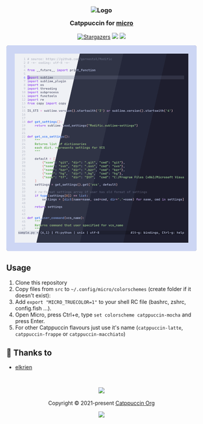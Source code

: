 <h3 align="center">
	<img src="https://raw.githubusercontent.com/catppuccin/catppuccin/dev/assets/logos/exports/1544x1544_circle.png" width="100" alt="Logo"/><br/>
	<img src="https://raw.githubusercontent.com/catppuccin/catppuccin/dev/assets/misc/transparent.png" height="30" width="0px"/>
	Catppuccin for <a href="https://micro-editor.github.io">micro</a>
	<img src="https://raw.githubusercontent.com/catppuccin/catppuccin/dev/assets/misc/transparent.png" height="30" width="0px"/>
</h3>
<p align="center">
    <a href="https://github.com/catppuccin/micro/stargazers"><img alt="Stargazers" src="https://img.shields.io/github/stars/catppuccin/micro?style=for-the-badge&logo=starship&color=B4BEFE&logoColor=CDD6F4&labelColor=313244"></a>
    <a href="https://github.com/catppuccin/micro/issues"><img src="https://img.shields.io/github/issues/catppuccin/micro?colorA=313244&colorB=FAB387&style=for-the-badge"></a>
    <a href="https://github.com/catppuccin/micro/contributors"><img src="https://img.shields.io/github/contributors/catppuccin/micro?colorA=313244&colorB=A6E3A1&style=for-the-badge"></a>
</p>

<p align="center">
  <img src="https://raw.githubusercontent.com/catppuccin/micro/main/assets/cat-micro.png"/>
</p>

## Usage

1. Clone this repository 
2. Copy files from `src` to `~/.config/micro/colorschemes` (create folder if it doesn't exist):
3. Add `export "MICRO_TRUECOLOR=1"` to your shell RC file (bashrc, zshrc, config.fish ...).
4. Open Micro, press Ctrl+e, type `set colorscheme catppuccin-mocha` and press Enter.
5. For other Catppuccin flavours just use it's name (`catppuccin-latte`, `catppuccin-frappe` or `catppuccin-macchiato`) 

## 💝 Thanks to

-   [elkrien](https://github.com/elkrien)

&nbsp;

<p align="center"><img src="https://raw.githubusercontent.com/catppuccin/catppuccin/dev/assets/footers/gray0_ctp_on_line.svg?sanitize=true" /></p>
<p align="center">Copyright &copy; 2021-present <a href="https://github.com/catppuccin" target="_blank">Catppuccin Org</a>
<p align="center"><a href="https://github.com/catppuccin/catppuccin/blob/main/LICENSE"><img src="https://img.shields.io/static/v1.svg?style=for-the-badge&label=License&message=MIT&logoColor=CDD6F4&colorA=313244&colorB=B4BEFE"/></a></p>

